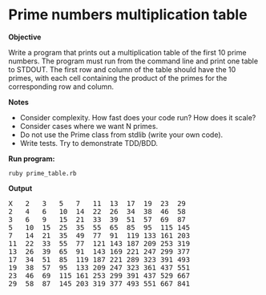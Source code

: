 Prime numbers multiplication table
=====================

**Objective**

Write a program that prints out a multiplication table of the first 10 prime numbers.
The program must run from the command line and print one table to STDOUT.
The first row and column of the table should have the 10 primes, 
with each cell containing the product of the primes for the corresponding row and column.

**Notes**

 - Consider complexity. How fast does your code run? How does it scale?
 - Consider cases where we want N primes.
 - Do not use the Prime class from stdlib (write your own code).
 - Write tests. Try to demonstrate TDD/BDD.
 
**Run program:**

```ruby prime_table.rb```

**Output**

<pre>
X	2	3	5	7	11	13	17	19	23	29	
2	4	6	10	14	22	26	34	38	46	58	
3	6	9	15	21	33	39	51	57	69	87	
5	10	15	25	35	55	65	85	95	115	145	
7	14	21	35	49	77	91	119	133	161	203	
11	22	33	55	77	121	143	187	209	253	319	
13	26	39	65	91	143	169	221	247	299	377	
17	34	51	85	119	187	221	289	323	391	493	
19	38	57	95	133	209	247	323	361	437	551	
23	46	69	115	161	253	299	391	437	529	667	
29	58	87	145	203	319	377	493	551	667	841
</pre>
